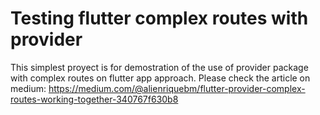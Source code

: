 # Testing flutter complex routes with provider

This simplest proyect is for demostration of the use of provider package with complex routes on flutter app approach.
Please check the article on medium:
https://medium.com/@alienriquebm/flutter-provider-complex-routes-working-together-340767f630b8
